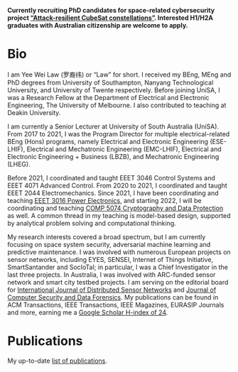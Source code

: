 **Currently recruiting PhD candidates for space-related cybersecurity project [“Attack-resilient CubeSat constellations”](https://www.unisa.edu.au/research/degrees/research-projects/#attack-resilient-cubesat-constellations). Interested H1/H2A graduates with Australian citizenship are welcome to apply.**

# Bio #

I am Yee Wei Law (罗裔纬) or “Law” for short. I received my BEng, MEng and PhD degrees from University of Southampton, Nanyang Technological University, and University of Twente respectively. Before joining UniSA, I was a Research Fellow at the Department of Electrical and Electronic Engineering, The University of Melbourne. I also contributed to teaching at Deakin University. 

I am currently a Senior Lecturer at University of South Australia (UniSA).  From 2017 to 2021, I was the Program Director for multiple electrical-related BEng (Hons) programs, namely Electrical and Electronic Engineering (ESE-LHIF), Electrical and Mechatronic Engineering (EMC-LHIF), Electrical and Electronic Engineering + Business (LBZB), and Mechatronic Engineering (LHEG).

Before 2021, I coordinated and taught EEET 3046 Control Systems and EEET 4071 Advanced Control. From 2020 to 2021, I coordinated and taught EEET 2044 Electromechanics. Since 2021, I have been coordinating and teaching [EEET 3016 Power Electronics](https://study.unisa.edu.au/courses/010830), and starting 2022, I will be coordinating and teaching [COMP 5074 Cryptography and Data Protection](https://study.unisa.edu.au/courses/172215) as well. A common thread in my teaching is model-based design, supported by analytical problem solving and computational thinking.

My research interests covered a broad spectrum, but I am currently focusing on space system security, adversarial machine learning and predictive maintenance. I was involved with numerous European projects on sensor networks, including EYES, SENSEI, Internet of Things Initiative, SmartSantander and SocIoTal; in particular, I was a Chief Investigator in the last three projects. In Australia, I was involved with ARC-funded sensor network and smart city testbed projects. I am serving on the editorial board for [International Journal of Distributed Sensor Networks](https://journals.sagepub.com/home/dsn) and [Journal of Computer Security and Data Forensics](https://jcsdf.sdust.edu.cn/). My publications can be found in ACM Transactions, IEEE Transactions, IEEE Magazines, EURASIP Journals and more, earning me a [Google Scholar H-index of 24](https://scholar.google.com/citations?user=cJTPOloAAAAJ).

# Publications #

My up-to-date [list of publications](https://github.com/ywlaw/ywlaw.github.io/blob/main/pub/ywlaw.pdf).
